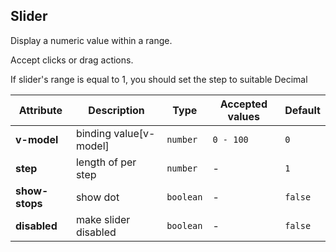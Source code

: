 ## Slider

Display a numeric value within a range.

<ex-code name="ex-slider-basic">

Accept clicks or drag actions.

</ex-code>

<ex-code name="ex-slider-disabled"></ex-code>

<ex-code name="ex-slider-step"></ex-code>

<ex-code name="ex-slider-range">

If slider's range is equal to 1, you should set the step to suitable Decimal

</ex-code>

<ex-footer edit-link="https://github.com/zeit-ui/vue/edit/master/docs/en-us/components/slider.md">

| Attribute      | Description            | Type      | Accepted values | Default |
| -------------- | ---------------------- | --------- | --------------- | ------- |
| **v-model**    | binding value[v-model] | `number`  | `0 - 100`       | `0`     |
| **step**       | length of per step     | `number`  | -               | `1`     |
| **show-stops** | show dot               | `boolean` | -               | `false` |
| **disabled**   | make slider disabled   | `boolean` | -               | `false` |

</ex-footer>
